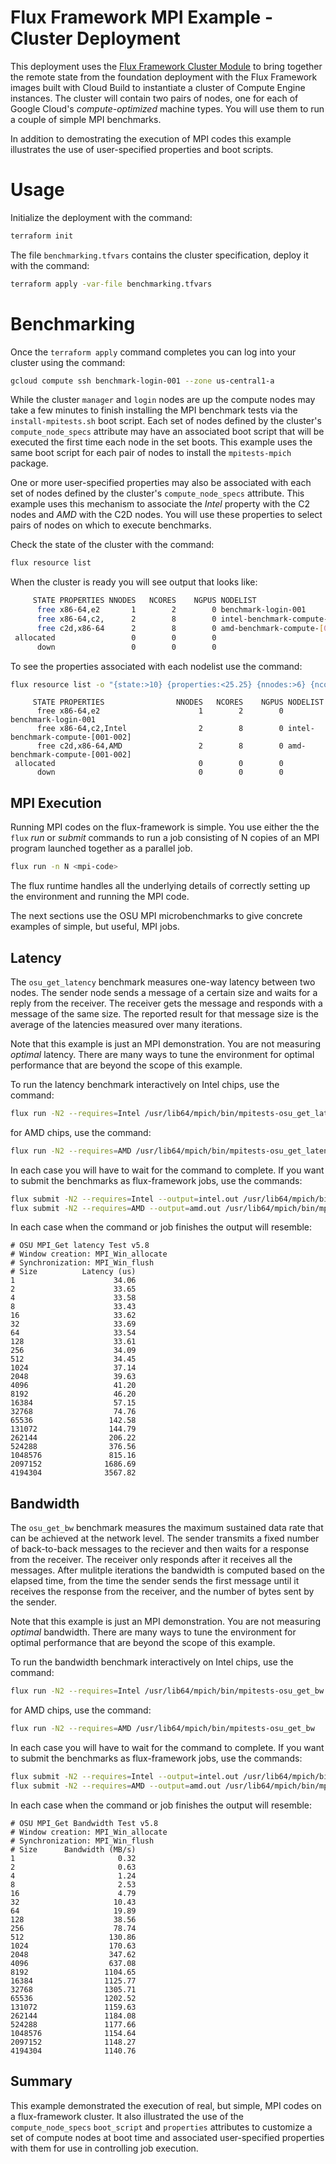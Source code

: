 # Flux Framework MPI Example - Cluster Deployment

This deployment uses the [Flux Framework Cluster Module]() to bring together the remote state from the foundation deployment
with the Flux Framework images built with Cloud Build to instantiate a cluster of Compute Engine instances.
The cluster will contain two pairs of nodes, one for each of Google Cloud's _compute-optimized_ machine types. You 
will use them to run a couple of simple MPI benchmarks.

In addition to demostrating the execution of MPI codes this example illustrates the use of user-specified properties and boot scripts.

# Usage

Initialize the deployment with the command:

```bash
terraform init
```

The file `benchmarking.tfvars` contains the cluster specification, deploy it with the command:

```bash
terraform apply -var-file benchmarking.tfvars
```

# Benchmarking

Once the `terraform apply` command completes you can log into your cluster using the command:

```bash
gcloud compute ssh benchmark-login-001 --zone us-central1-a
```

While the cluster `manager` and `login` nodes are up the compute nodes may take a few minutes to finish installing
the MPI benchmark tests via the `install-mpitests.sh` boot script. Each set of nodes defined by the cluster's 
`compute_node_specs` attribute may have an associated boot script that will be executed the first time each node
in the set boots. This example uses the same boot script for each pair of nodes to install the `mpitests-mpich`
package.

One or more user-specified properties may also be associated with each set of nodes defined by the cluster's
`compute_node_specs` attribute. This example uses this mechanism to associate the *Intel* property with the
C2 nodes and *AMD* with the C2D nodes. You will use these properties to select pairs of nodes on which to 
execute benchmarks.

Check the state of the cluster with the command:

```bash
flux resource list
```

When the cluster is ready you will see output that looks like:

```bash
     STATE PROPERTIES NNODES   NCORES    NGPUS NODELIST
      free x86-64,e2       1        2        0 benchmark-login-001
      free x86-64,c2,      2        8        0 intel-benchmark-compute-[001-002]
      free c2d,x86-64      2        8        0 amd-benchmark-compute-[001-002]
 allocated                 0        0        0 
      down                 0        0        0 
```

To see the properties associated with each nodelist use the command:

```bash
flux resource list -o "{state:>10} {properties:<25.25} {nnodes:>6} {ncores:>8} {ngpus:>8} {nodelist}"
```

```
     STATE PROPERTIES                NNODES   NCORES    NGPUS NODELIST
      free x86-64,e2                      1        2        0 benchmark-login-001
      free x86-64,c2,Intel                2        8        0 intel-benchmark-compute-[001-002]
      free c2d,x86-64,AMD                 2        8        0 amd-benchmark-compute-[001-002]
 allocated                                0        0        0 
      down                                0        0        0 
```

## MPI Execution

Running MPI codes on the flux-framework is simple. You use either the the `flux` *run* or *submit*
commands to run a job consisting of N copies of an MPI program launched together as a parallel job.

```bash
flux run -n N <mpi-code>
```

The flux runtime handles all the underlying details of correctly setting up the environment and running
the MPI code.

The next sections use the OSU MPI microbenchmarks to give concrete examples of simple, but useful, MPI jobs.

## Latency

The `osu_get_latency` benchmark measures one-way latency between two nodes. The sender node
sends a message of a certain size and waits for a reply from the receiver. The receiver gets the message
and responds with a message of the same size. The reported result for that message size is the 
average of the latencies measured over many iterations.

Note that this example is just an MPI demonstration. You are not measuring _optimal_ latency. There are many
ways to tune the environment for optimal performance that are beyond the scope of this example.

To run the latency benchmark interactively on Intel chips, use the command:

```bash
flux run -N2 --requires=Intel /usr/lib64/mpich/bin/mpitests-osu_get_latency
```

for AMD chips, use the command:

```bash
flux run -N2 --requires=AMD /usr/lib64/mpich/bin/mpitests-osu_get_latency
```

In each case you will have to wait for the command to complete. If you want to submit the benchmarks as
flux-framework jobs, use the commands:

```bash
flux submit -N2 --requires=Intel --output=intel.out /usr/lib64/mpich/bin/mpitests-osu_get_latency
flux submit -N2 --requires=AMD --output=amd.out /usr/lib64/mpich/bin/mpitests-osu_get_latency
```

In each case when the command or job finishes the output will resemble:

```
# OSU MPI_Get latency Test v5.8
# Window creation: MPI_Win_allocate
# Synchronization: MPI_Win_flush
# Size          Latency (us)
1                      34.06
2                      33.65
4                      33.58
8                      33.43
16                     33.62
32                     33.69
64                     33.54
128                    33.61
256                    34.09
512                    34.45
1024                   37.14
2048                   39.63
4096                   41.20
8192                   46.20
16384                  57.15
32768                  74.76
65536                 142.58
131072                144.79
262144                206.22
524288                376.56
1048576               815.16
2097152              1686.69
4194304              3567.82
```

## Bandwidth

The `osu_get_bw` benchmark measures the maximum sustained data rate that can be achieved at the network level.
The sender transmits a fixed number of back-to-back messages to the reciever and then waits for a response from
the receiver. The receiver only responds after it receives all the messages. After mulitple iterations the
bandwidth is computed based on the elapsed time, from the time the sender sends the first message until it
receives the response from the receiver, and the number of bytes sent by the sender.

Note that this example is just an MPI demonstration. You are not measuring _optimal_ bandwidth. There are many
ways to tune the environment for optimal performance that are beyond the scope of this example.

To run the bandwidth benchmark interactively on Intel chips, use the command:

```bash
flux run -N2 --requires=Intel /usr/lib64/mpich/bin/mpitests-osu_get_bw
```

for AMD chips, use the command:

```bash
flux run -N2 --requires=AMD /usr/lib64/mpich/bin/mpitests-osu_get_bw
```

In each case you will have to wait for the command to complete. If you want to submit the benchmarks as
flux-framework jobs, use the commands:

```bash
flux submit -N2 --requires=Intel --output=intel.out /usr/lib64/mpich/bin/mpitests-osu_get_bw
flux submit -N2 --requires=AMD --output=amd.out /usr/lib64/mpich/bin/mpitests-osu_get_bw
```

In each case when the command or job finishes the output will resemble:

```
# OSU MPI_Get Bandwidth Test v5.8
# Window creation: MPI_Win_allocate
# Synchronization: MPI_Win_flush
# Size      Bandwidth (MB/s)
1                       0.32
2                       0.63
4                       1.24
8                       2.53
16                      4.79
32                     10.43
64                     19.89
128                    38.56
256                    78.74
512                   130.86
1024                  170.63
2048                  347.62
4096                  637.08
8192                 1104.65
16384                1125.77
32768                1305.71
65536                1202.52
131072               1159.63
262144               1184.08
524288               1177.66
1048576              1154.64
2097152              1148.27
4194304              1140.76
```

## Summary

This example demonstrated the execution of real, but simple, MPI codes on a flux-framework cluster. 
It also illustrated the use of the `compute_node_specs` `boot_script` and `properties` attributes to
customize a set of compute nodes at boot time and associated user-specified properties with them for
use in controlling job execution.
